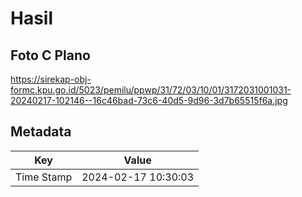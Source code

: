 # Hasil

## Foto C Plano

https://sirekap-obj-formc.kpu.go.id/5023/pemilu/ppwp/31/72/03/10/01/3172031001031-20240217-102146--16c46bad-73c6-40d5-9d96-3d7b65515f6a.jpg


## Metadata

| Key        | Value               |
| ---------- | ------------------- |
| Time Stamp | 2024-02-17 10:30:03 |




